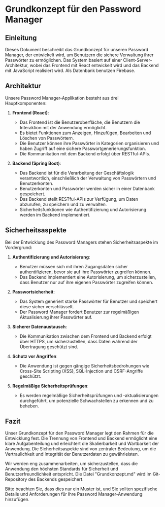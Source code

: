 # Grundkonzept für den Password Manager

## Einleitung

Dieses Dokument beschreibt das Grundkonzept für unseren Password Manager, der entwickelt wird, um Benutzern die sichere Verwaltung ihrer Passwörter zu ermöglichen. Das System basiert auf einer Client-Server-Architektur, wobei das Frontend mit React entwickelt wird und das Backend mit JavaScript realisiert wird. Als Datenbank benutzen Firebase.

## Architektur

Unsere Password Manager-Applikation besteht aus drei Hauptkomponenten:

1. **Frontend (React)**:
   - Das Frontend ist die Benutzeroberfläche, die Benutzern die Interaktion mit der Anwendung ermöglicht.
   - Es bietet Funktionen zum Anzeigen, Hinzufügen, Bearbeiten und Löschen von Passwörtern.
   - Die Benutzer können ihre Passwörter in Kategorien organisieren und haben Zugriff auf eine sichere Passwortgenerierungsfunktion.
   - Die Kommunikation mit dem Backend erfolgt über RESTful-APIs.

2. **Backend (Spring Boot)**:
   - Das Backend ist für die Verarbeitung der Geschäftslogik verantwortlich, einschließlich der Verwaltung von Passwörtern und Benutzerkonten.
   - Benutzerkonten und Passwörter werden sicher in einer Datenbank gespeichert.
   - Das Backend stellt RESTful-APIs zur Verfügung, um Daten abzurufen, zu speichern und zu verwalten.
   - Sicherheitsfunktionen wie Authentifizierung und Autorisierung werden im Backend implementiert.

   

## Sicherheitsaspekte

Bei der Entwicklung des Password Managers stehen Sicherheitsaspekte im Vordergrund:

1. **Authentifizierung und Autorisierung**:
   - Benutzer müssen sich mit ihren Zugangsdaten sicher authentifizieren, bevor sie auf ihre Passwörter zugreifen können.
   - Das Backend implementiert eine Autorisierung, um sicherzustellen, dass Benutzer nur auf ihre eigenen Passwörter zugreifen können.

2. **Passwortsicherheit**:
   - Das System generiert starke Passwörter für Benutzer und speichert diese sicher verschlüsselt.
   - Der Password Manager fordert Benutzer zur regelmäßigen Aktualisierung ihrer Passwörter auf.

3. **Sicherer Datenaustausch**:
   - Die Kommunikation zwischen dem Frontend und Backend erfolgt über HTTPS, um sicherzustellen, dass Daten während der Übertragung geschützt sind.

4. **Schutz vor Angriffen**:
   - Die Anwendung ist gegen gängige Sicherheitsbedrohungen wie Cross-Site Scripting (XSS), SQL-Injection und CSRF-Angriffe geschützt.

5. **Regelmäßige Sicherheitsprüfungen**:
   - Es werden regelmäßige Sicherheitsprüfungen und -aktualisierungen durchgeführt, um potenzielle Schwachstellen zu erkennen und zu beheben.

## Fazit

Unser Grundkonzept für den Password Manager legt den Rahmen für die Entwicklung fest. Die Trennung von Frontend und Backend ermöglicht eine klare Aufgabenteilung und erleichtert die Skalierbarkeit und Wartbarkeit der Anwendung. Die Sicherheitsaspekte sind von zentraler Bedeutung, um die Vertraulichkeit und Integrität der Benutzerdaten zu gewährleisten.

Wir werden eng zusammenarbeiten, um sicherzustellen, dass die Anwendung den höchsten Standards für Sicherheit und Benutzerfreundlichkeit entspricht. Die Datei "Grundkonzept.md" wird im Git-Repository des Backends gespeichert.

Bitte beachten Sie, dass dies nur ein Muster ist, und Sie sollten spezifische Details und Anforderungen für Ihre Password Manager-Anwendung hinzufügen.

